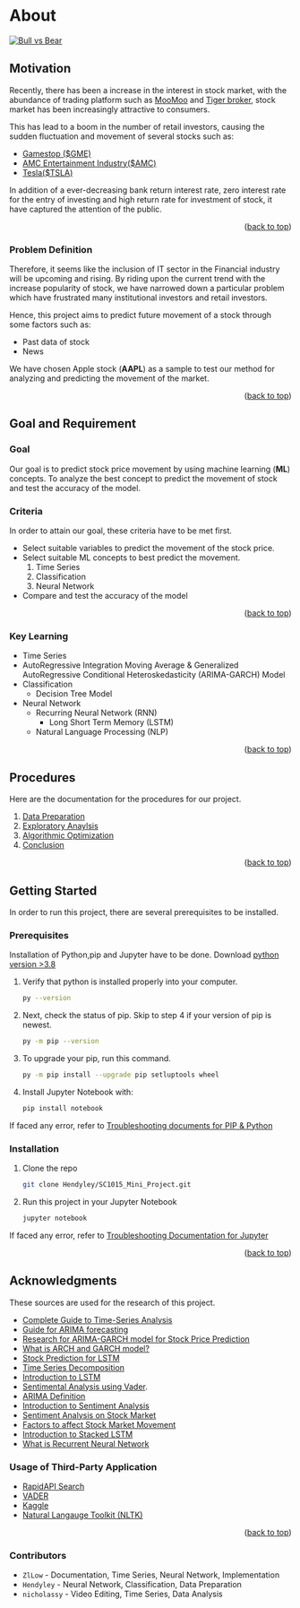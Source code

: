 About
========================
[![Bull vs Bear][project-screenshot]](https://www.captiveinternational.com/media/image/shutterstock_1695151366_na_studio.jpg)

<div id="top"></div>

## Motivation
Recently, there has been a increase in the interest in stock market, with the abundance of trading platform such as [MooMoo](https://www.moomoo.com/sg/) and [Tiger broker](https://www.tigerbrokers.com.sg/), stock market has been increasingly attractive to consumers. 

This has lead to a boom in the number of retail investors, causing the sudden fluctuation and movement of several stocks such as:
 * [Gamestop ($GME)](https://finance.yahoo.com/quote/GME/)
 * [AMC Entertainment Industry($AMC)](https://finance.yahoo.com/quote/AMC?p=AMC&.tsrc=fin-srch)
 * [Tesla($TSLA)](https://finance.yahoo.com/quote/TSLA?p=TSLA&.tsrc=fin-srch)

In addition of a ever-decreasing bank return interest rate, zero interest rate for the entry of investing and high return rate for investment of stock, it have captured the attention of the public.

<p align="right">(<a href="#top">back to top</a>)</p>

### Problem Definition

Therefore, it seems like the inclusion of IT sector in the Financial industry will be upcoming and rising. By riding upon the current trend with the increase popularity of stock, we have narrowed down a particular problem which have frustrated many institutional investors and retail investors.


Hence, this project aims to predict future movement of a stock through some factors such as:
 * Past data of stock
 * News

We have chosen Apple stock (**AAPL**) as a sample to test our method for analyzing and 
predicting the movement of the market. 

<p align="right">(<a href="#top">back to top</a>)</p>

## Goal and Requirement
### Goal
Our goal is to predict stock price movement by using machine learning (**ML**) concepts.
To analyze the best concept to predict the movement of stock and test 
the accuracy of the model. 
### Criteria
In order to attain our goal, these criteria have to be met first.
* Select suitable variables to predict the movement of the stock price.
* Select suitable ML concepts to best predict the movement. 
  1. Time Series
  2. Classification
  3. Neural Network
* Compare and test the accuracy of the model

<p align="right">(<a href="#top">back to top</a>)</p>

### Key Learning
 * Time Series
  * AutoRegressive Integration Moving Average & Generalized AutoRegressive Conditional Heteroskedasticity (ARIMA-GARCH) Model
* Classification
  * Decision Tree Model
* Neural Network
  * Recurring Neural Network (RNN)
    * Long Short Term Memory (LSTM)
  * Natural Language Processing (NLP)    
<p align="right">(<a href="#top">back to top</a>)</p>

## Procedures
Here are the documentation for the procedures for our project.
1. [Data Preparation](Docs/data_prep.md)
2. [Exploratory Anaylsis](Docs/exploring_analysis.md)
3. [Algorithmic Optimization](Docs/algo_opt.md)
4. [Conclusion](Docs/conclusion.md)

<p align="right">(<a href="#top">back to top</a>)</p>

<!-- GETTING STARTED -->
## Getting Started

In order to run this project, there are several prerequisites to be installed.

### Prerequisites

Installation of Python,pip and Jupyter have to be done. 
Download [python version &gt;3.8 ](https://www.python.org/downloads/)

1. Verify that python is installed properly into your computer.
    ```sh
    py --version
    ```
2. Next, check the status of pip. Skip to step 4 if your version of pip is newest.
   ```sh
   py -m pip --version
   ```
3. To upgrade your pip, run this command.
   ```sh
   py -m pip install --upgrade pip setluptools wheel
   ```
4. Install Jupyter Notebook with:
   ```sh
   pip install notebook
   ```
If faced any error, refer to [Troubleshooting documents for PIP & Python](https://packaging.python.org/en/latest/tutorials/installing-packages/)

### Installation

1. Clone the repo
   ```sh
   git clone Hendyley/SC1015_Mini_Project.git
   ```
2. Run this project in your Jupyter Notebook
   ```sh
   jupyter notebook
   ```

If faced any error, refer to [Troubleshooting Documentation for Jupyter](https://jupyter-notebook.readthedocs.io/en/stable/troubleshooting.html)
<p align="right">(<a href="#top">back to top</a>)</p>

<!-- ACKNOWLEDGMENTS -->
## Acknowledgments

These sources are used for the research of this project.

* [Complete Guide to Time-Series Analysis](https://towardsdatascience.com/the-complete-guide-to-time-series-analysis-and-forecasting-70d476bfe775?gi=81cbcf49cf28)
* [Guide for ARIMA forecasting](https://towardsdatascience.com/machine-learning-part-19-time-series-and-autoregressive-integrated-moving-average-model-arima-c1005347b0d7)
* [Research for ARIMA-GARCH model for Stock Price Prediction](https://www.e3s-conferences.org/articles/e3sconf/pdf/2021/68/e3sconf_netid21_02030.pdf)
* [What is ARCH and GARCH model?](https://machinelearningmastery.com/develop-arch-and-garch-models-for-time-series-forecasting-in-python/)
* [Stock Prediction for LSTM](https://www.datacamp.com/community/tutorials/lstm-python-stock-market)
* [Time Series Decomposition](https://towardsdatascience.com/time-series-from-scratch-decomposing-time-series-data-7b7ad0c30fe7)
* [Introduction to LSTM](https://machinelearningmastery.com/gentle-introduction-long-short-term-memory-networks-experts/)
* [Sentimental Analysis using Vader](https://towardsdatascience.com/sentimental-analysis-using-vader-a3415fef7664#:%7E:text=VADER%20).
* [ARIMA Definition](https://www.investopedia.com/terms/a/autoregressive-integrated-moving-average-arima.asp)
* [Introduction to Sentiment Analysis](https://www.lehnerinvestments.com/en/sentiment-analysis-stock-market-sentiment/)
* [Sentiment Analysis on Stock Market](https://www.ncbi.nlm.nih.gov/pmc/articles/PMC8053016/)
* [Factors to affect Stock Market Movement](https://www.investopedia.com/articles/basics/04/100804.asp)
* [Introduction to Stacked LSTM](https://www.icst.pku.edu.cn/struct/Projects/multitask_OAD.html)
* [What is Recurrent Neural Network](https://www.ibm.com/cloud/learn/recurrent-neural-networks)

### Usage of Third-Party Application
* [RapidAPI Search](https://rapidapi.com/newscatcher-api-newscatcher-api-default/api/google-news)
* [VADER](https://github.com/cjhutto/vaderSentiment)
* [Kaggle](https://www.kaggle.com/datasets/meetnagadia/apple-stock-price-from-19802021)
* [Natural Langauge Toolkit (NLTK)](https://www.ncbi.nlm.nih.gov/pmc/articles/PMC8053016/)

<p align="right">(<a href="#top">back to top</a>)</p>

<!-- MARKDOWN LINKS & IMAGES -->
<!-- https://www.markdownguide.org/basic-syntax/#reference-style-links -->
[project-screenshot]: https://www.captiveinternational.com/media/image/shutterstock_1695151366_na_studio.jpg

### Contributors
- `ZlLow` - Documentation, Time Series, Neural Network, Implementation
- `Hendyley` - Neural Network, Classification, Data Preparation
- `nicholassy` - Video Editing, Time Series, Data Analysis
